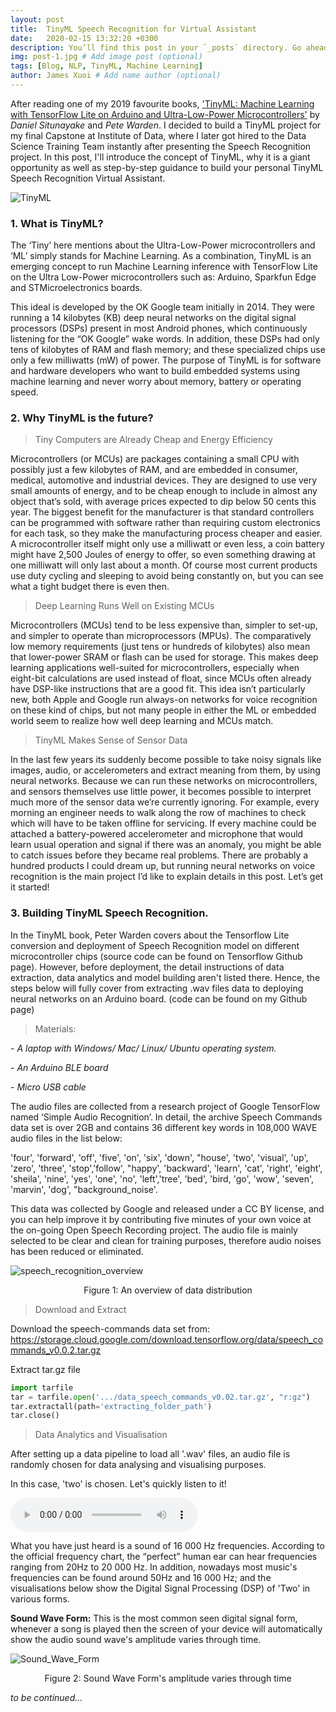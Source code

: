 ```yaml
---
layout: post
title:  TinyML Speech Recognition for Virtual Assistant
date:   2020-02-15 13:32:20 +0300
description: You’ll find this post in your `_posts` directory. Go ahead and edit it and re-build the site to see your changes. # Add post description (optional)
img: post-1.jpg # Add image post (optional)
tags: [Blog, NLP, TinyML, Machine Learning]
author: James Xuoi # Add name author (optional)
--- 
```


After reading one of my 2019 favourite books, ['TinyML: Machine Learning with TensorFlow Lite on Arduino and Ultra-Low-Power Microcontrollers'](https://learning.oreilly.com/library/view/tinyml/9781492052036/) by *Daniel Situnayake* and *Pete Warden*. I decided to build a TinyML project for my final Capstone at Institute of Data, where I later got hired to the Data Science Training Team instantly after presenting the Speech Recognition project. In this post, I'll introduce the concept of TinyML, why it is a giant opportunity as well as step-by-step guidance to build your personal TinyML Speech Recognition Virtual Assistant.

![TinyML]({{site.baseurl}}/assets/img/post_1/tinyml.jpg)


### 1. What is TinyML?

The ‘Tiny’ here mentions about the Ultra-Low-Power microcontrollers and ‘ML’ simply stands for Machine Learning. As a combination, TinyML is an emerging concept to run Machine Learning inference with TensorFlow Lite on the Ultra Low-Power microcontrollers such as: Arduino, Sparkfun Edge and STMicroelectronics boards. 

This ideal is developed by the OK Google team initially in 2014. They were running a 14 kilobytes (KB) deep neural networks on the digital signal processors (DSPs) present in most Android phones, which continuously listening for the “OK Google” wake words. In addition, these DSPs had only tens of kilobytes of RAM and flash memory; and these specialized chips use only a few milliwatts (mW) of power. The purpose of TinyML is for software and hardware developers who want to build embedded systems using machine learning and never worry about memory, battery or operating speed.

### 2. Why TinyML is the future?

> Tiny Computers are Already Cheap and Energy Efficiency

Microcontrollers (or MCUs) are packages containing a small CPU with possibly just a few kilobytes of RAM, and are embedded in consumer, medical, automotive and industrial devices. They are designed to use very small amounts of energy, and to be cheap enough to include in almost any object that’s sold, with average prices expected to dip below 50 cents this year. The biggest benefit for the manufacturer is that standard controllers can be programmed with software rather than requiring custom electronics for each task, so they make the manufacturing process cheaper and easier. A microcontroller itself might only use a milliwatt or even less, a coin battery might have 2,500 Joules of energy to offer, so even something drawing at one milliwatt will only last about a month. Of course most current products use duty cycling and sleeping to avoid being constantly on, but you can see what a tight budget there is even then.

> Deep Learning Runs Well on Existing MCUs

Microcontrollers (MCUs) tend to be less expensive than, simpler to set-up, and simpler to operate than microprocessors (MPUs). The comparatively low memory requirements (just tens or hundreds of kilobytes) also mean that lower-power SRAM or flash can be used for storage. This makes deep learning applications well-suited for microcontrollers, especially when eight-bit calculations are used instead of float, since MCUs often already have DSP-like instructions that are a good fit. This idea isn’t particularly new, both Apple and Google run always-on networks for voice recognition on these kind of chips, but not many people in either the ML or embedded world seem to realize how well deep learning and MCUs match.

> TinyML Makes Sense of Sensor Data

In the last few years its suddenly become possible to take noisy signals like images, audio, or accelerometers and extract meaning from them, by using neural networks. Because we can run these networks on microcontrollers, and sensors themselves use little power, it becomes possible to interpret much more of the sensor data we’re currently ignoring. For example, every morning an engineer needs to walk along the row of machines to check which will have to be taken offline for servicing. If every machine could be attached a battery-powered accelerometer and microphone that would learn usual operation and signal if there was an anomaly, you might be able to catch issues before they became real problems. There are probably a hundred products I could dream up, but running neural networks on voice recognition is the main project I’d like to explain details in this post. Let’s get it started!

### 3. Building TinyML Speech Recognition.

In the TinyML book, Peter Warden covers about the Tensorflow Lite conversion and deployment of Speech Recognition model on different microcontroller chips (source code can be found on Tensorflow Github page). However, before deployment, the detail instructions of data extraction, data analytics and model building aren't listed there. Hence, the steps below will fully cover from extracting .wav files data to deploying neural networks on an Arduino board. (code can be found on my Github page)

> Materials:

*- A laptop with Windows/ Mac/ Linux/ Ubuntu operating system.*

*- An Arduino BLE board*

*- Micro USB cable*

The audio files are collected from a research project of Google TensorFlow named ‘Simple Audio Recognition’. In detail, the archive Speech Commands data set is over 2GB and contains 36 different key words in 108,000 WAVE audio files in the list below:

'four', 'forward', 'off', 'five', 'on', 'six', 'down', "house', 'two', 'visual', 'up', 'zero', 'three', 'stop','follow', "happy', 'backward', 'learn', 'cat', 'right', 'eight', 'sheila', 'nine', 'yes', 'one', 'no', 'left','tree', 'bed', 'bird, 'go', 'wow', 'seven', 'marvin', 'dog', "background_noise'.

This data was collected by Google and released under a CC BY license, and you can help improve it by contributing five minutes of your own voice at the on-going Open Speech Recording project. The audio file is mainly selected to be clear and clean for training purposes, therefore audio noises has been reduced or eliminated.

![speech_recognition_overview]({{site.baseurl}}/assets/img/post_1/speech_recognition_overview.jpg)
<center>Figure 1: An overview of data distribution</center>

> Download and Extract

Download the speech-commands data set from:
https://storage.cloud.google.com/download.tensorflow.org/data/speech_commands_v0.0.2.tar.gz


Extract tar.gz file
``` python
import tarfile
tar = tarfile.open('.../data_speech_commands_v0.02.tar.gz', "r:gz")
tar.extractall(path='extracting_folder_path')
tar.close()
```


> Data Analytics and Visualisation

After setting up a data pipeline to load all '.wav' files, an audio file is randomly chosen for data analysing and visualising purposes.

In this case, 'two' is chosen. Let's quickly listen to it!

<audio src="{{site.baseurl}}/assets/media/617aeb6c_nohash_3.wav" controls preload></audio>

What you have just heard is a sound of 16 000 Hz frequencies. According to the official frequency chart, the “perfect” human ear can hear frequencies ranging from 20Hz to 20 000 Hz. In addition, nowadays most music's frequencies can be found around 50Hz and 16 000 Hz; and the visualisations below show the Digital Signal Processing (DSP) of 'Two' in various forms.

**Sound Wave Form:** This is the most common seen digital signal form, whenever a song is played then the screen of your device will automatically show the audio sound wave's amplitude varies through time.

![Sound_Wave_Form]({{site.baseurl}}/assets/img/post_1/1.jpg)
<center>Figure 2: Sound Wave Form's amplitude varies through time</center>

*to be continued...*
